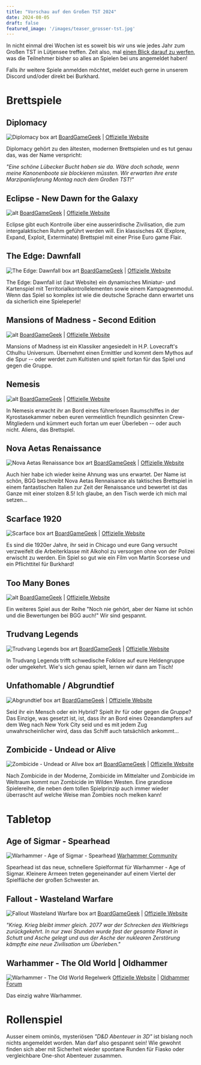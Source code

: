 ```yaml
---
title: "Vorschau auf den Großen TST 2024"
date: 2024-08-05
draft: false
featured_image: '/images/teaser_grosser-tst.jpg'
---
```


In nicht einmal drei Wochen ist es soweit bis wir uns wie jedes Jahr zum Großen TST in Lütjensee treffen. Zeit also, mal [einen Blick darauf zu werfen](https://boardgamegeek.com/geeklist/340544/grosser-tst-2024), was die Teilnehmer bisher so alles an Spielen bei uns angemeldet haben!

<!--more-->

Falls ihr weitere Spiele anmelden möchtet, meldet euch gerne in unserem Discord und/oder direkt bei Burkhard.

# Brettspiele

## Diplomacy
![Diplomacy box art](images/bg_diplomacy.jpg)
[BoardGameGeek](https://boardgamegeek.com/boardgame/483/diplomacy) | [Offizielle Website](https://www.avalonhill.com/de-de)

Diplomacy gehört zu den ältesten, modernen Brettspielen und es tut genau das, was der Name verspricht:

_"Eine schöne Lübecker Bucht haben sie da. Wäre doch schade, wenn meine Kanonenboote sie blockieren müssten. Wir erwarten ihre erste Marzipanlieferung Montag nach dem Großen TST!"_

## Eclipse - New Dawn for the Galaxy
![alt](images/bg_eclipse.jpg)
[BoardGameGeek](https://boardgamegeek.com/image/5235277/eclipse-second-dawn-for-the-galaxy) | [Offizielle Website](https://en.lautapelit.fi/product/24681/eclipse---2nd-dawn-for-the-galaxy)

Eclipse gibt euch Kontrolle über eine ausserirdische Zivilisation, die zum intergalaktischen Ruhm geführt werden will. Ein klassisches 4X (Explore, Expand, Exploit, Exterminate) Brettspiel mit einer Prise Euro game Flair.

## The Edge: Dawnfall
![The Edge: Dawnfall box art](images/bg_the-edge-dawnfall.jpg)
[BoardGameGeek](https://boardgamegeek.com/boardgame/207729/the-edge-dawnfall) | [Offizielle Website](https://awakenrealms.com/games/awaken-realms/the-edge-dawnfall)

The Edge: Dawnfall ist (laut Website) ein dynamisches Miniatur- und Kartenspiel mit Territorialkontrollelementen sowie einem Kampagnenmodul. Wenn das Spiel so komplex ist wie die deutsche Sprache dann erwartet uns da sicherlich eine Spieleperle!

## Mansions of Madness - Second Edition
![alt](images/bg_mansions_of_madness.jpg)
[BoardGameGeek](https://boardgamegeek.com/boardgame/205059/mansions-of-madness-second-edition) | [Offizielle Website](https://www.fantasyflightgames.com/en/mansions-of-madness-second-edition/products/mansions-madness-second-edition/)

Mansions of Madness ist ein Klassiker angesiedelt in H.P. Lovecraft's Cthulhu Universum. Übernehmt einen Ermittler und kommt dem Mythos auf die Spur -- oder werdet zum Kultisten und spielt fortan für das Spiel und gegen die Gruppe.

## Nemesis
![alt](images/bg_nemesis.png)
[BoardGameGeek](https://boardgamegeek.com/boardgame/167355/nemesis) | [Offizielle Website](https://awakenrealms.com/games/awaken-realms/nemesis)

In Nemesis erwacht ihr an Bord eines führerlosen Raumschiffes in der Kyrostasekammer neben euren vermeintlich freundlich gesinnten Crew-Mitgliedern und kümmert euch fortan um euer Überleben -- oder auch nicht. Aliens, das Brettspiel.

## Nova Aetas Renaissance
![Nova Aetas Renaissance box art](images/bg_nova-aetas-renaissance.jpg)
[BoardGameGeek](https://boardgamegeek.com/boardgame/311823/nova-aetas-renaissance) | [Offizielle Website](https://ludusmagnusstudio.com/nova-aetas-renaissance-page/)

Auch hier habe ich wieder keine Ahnung was uns erwartet. Der Name ist schön, BGG beschreibt Nova Aetas Rennaisance als taktisches Brettspiel in einem fantastischen Italien zur Zeit der Renaissance und bewertet ist das Ganze mit einer stolzen 8.5! Ich glaube, an den Tisch werde ich mich mal setzen...

## Scarface 1920
![Scarface box art](images/bg_scarface1920.jpg)
[BoardGameGeek](https://boardgamegeek.com/image/5926553/scarface-1920) | [Offizielle Website](https://redzengames.com/game/scarface-1920/)

Es sind die 1920er Jahre, ihr seid in Chicago und eure Gang versucht verzweifelt die Arbeiterklasse mit Alkohol zu versorgen ohne von der Polizei erwischt zu werden. Ein Spiel so gut wie ein Film von Martin Scorsese und ein Pflichttitel für Burkhard!

## Too Many Bones
![alt](images/bg_too-many-bones.png)
[BoardGameGeek](https://boardgamegeek.com/boardgame/192135/too-many-bones) | [Offizielle Website](https://chiptheorygames.com/games/too-many-bones/)

Ein weiteres Spiel aus der Reihe "Noch nie gehört, aber der Name ist schön und die Bewertungen bei BGG auch!" Wir sind gespannt.

## Trudvang Legends
![Trudvang Legends box art](images/bg_trudvang-legends.jpg)
[BoardGameGeek](https://boardgamegeek.com/boardgame/266064/trudvang-legends) | [Offizielle Website](https://www.cmon.com/products/trudvang-legends/)

In Trudvang Legends trifft schwedische Folklore auf eure Heldengruppe oder umgekehrt. Wie's sich genau spielt, lernen wir dann am Tisch!

## Unfathomable / Abgrundtief
![Abgrundtief box art](images/bg_unfathomable.png)
[BoardGameGeek](https://boardgamegeek.com/boardgame/340466/unfathomable) | [Offizielle Website](https://www.fantasyflightgames.com/en/unfathomable/)

Seid ihr ein Mensch oder ein Hybrid? Spielt ihr für oder gegen die Gruppe? Das Einzige, was gesetzt ist, ist, dass ihr an Bord eines Ozeandampfers auf dem Weg nach New York City seid und es mit jedem Zug unwahrscheinlicher wird, dass das Schiff auch tatsächlich ankommt...

## Zombicide - Undead or Alive
![Zombicide - Undead or Alive box art](images/bg_zombicide-undead-or-alive.jpg)
[BoardGameGeek](https://boardgamegeek.com/boardgame/331224/zombicide-undead-or-alive) | [Offizielle Website](https://www.cmon.com/products/zombicide-undead-or-alive/)

Nach Zombicide in der Moderne, Zombicide im Mittelalter und Zombicide im Weltraum kommt nun Zombicide im Wilden Westen. Eine grandiose Spielereihe, die neben dem tollen Spielprinzip auch immer wieder überrascht auf welche Weise man Zombies noch melken kann!

# Tabletop

## Age of Sigmar - Spearhead
![Warhammer - Age of Sigmar - Spearhead](images/tt_aos-spearhead.jpg)
[Warhammer Community](https://www.warhammer-community.com/2024/05/01/introducing-spearhead-a-fast-and-furious-new-mode-for-newaos/)

Spearhead ist das neue, schnellere Spielformat für Warhammer - Age of Sigmar. Kleinere Armeen treten gegeneinander auf einem Viertel der Spielfläche der großen Schwester an.

## Fallout - Wasteland Warfare
![Fallout Wasteland Warfare box art](images/tt_fallout-ww.jpg)
[BoardGameGeek](https://boardgamegeek.com/boardgame/226176/fallout-wasteland-warfare) | [Offizielle Website](https://modiphius.us/products/fallout-wasteland-warfare-two-player-starter-set)

_"Krieg. Krieg bleibt immer gleich. 2077 war der Schrecken des Weltkriegs zurückgekehrt. In nur zwei Stunden wurde fast der gesamte Planet in Schutt und Asche gelegt und aus der Asche der nuklearen Zerstörung kämpfte eine neue Zivilisation um Überleben."_

## Warhammer - The Old World | Oldhammer
![Warhammer - The Old World Regelwerk](images/tt_oldworld.jpg)
[Offizielle Website](https://theoldworld.com/) | [Oldhammer Forum](https://forum.oldhammer.org/)

Das einzig wahre Warhammer.

# Rollenspiel

Ausser einem ominös, mysteriösen _"D&D Abenteuer in 3D"_ ist bislang noch nichts angemeldet worden. Man darf also gespannt sein! Wie gewohnt finden sich aber mit Sicherheit wieder spontane Runden für Fiasko oder vergleichbare One-shot Abenteuer zusammen.